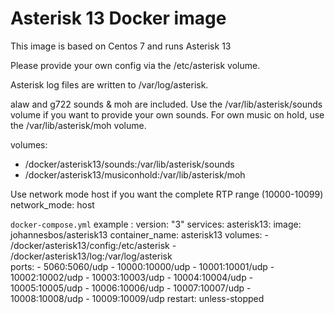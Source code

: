 Asterisk 13 Docker image
========================

This image is based on Centos 7 and runs Asterisk 13

Please provide your own config via the /etc/asterisk volume.

Asterisk log files are written to /var/log/asterisk.

alaw and g722 sounds & moh are included.
Use the /var/lib/asterisk/sounds volume if you want to provide your own sounds.
For own music on hold, use the /var/lib/asterisk/moh volume.

volumes:
 - /docker/asterisk13/sounds:/var/lib/asterisk/sounds
 - /docker/asterisk13/musiconhold:/var/lib/asterisk/moh

Use network mode host if you want the complete RTP range (10000-10099)
network_mode: host

`docker-compose.yml` example :
 version: "3"
   services:
     asterisk13:
      image: johannesbos/asterisk13
      container_name: asterisk13
      volumes:
       - /docker/asterisk13/config:/etc/asterisk
       - /docker/asterisk13/log:/var/log/asterisk  
      ports:
       - 5060:5060/udp
       - 10000:10000/udp
       - 10001:10001/udp
       - 10002:10002/udp
       - 10003:10003/udp
       - 10004:10004/udp
       - 10005:10005/udp
       - 10006:10006/udp
       - 10007:10007/udp
       - 10008:10008/udp
       - 10009:10009/udp
      restart: unless-stopped
